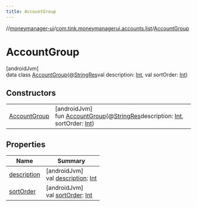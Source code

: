```yaml
---
title: AccountGroup
---
```

//[moneymanager-ui](../../../index.html)/[com.tink.moneymanagerui.accounts.list](../index.html)/[AccountGroup](index.html)



# AccountGroup



[androidJvm]\
data class [AccountGroup](index.html)(@[StringRes](https://developer.android.com/reference/kotlin/androidx/annotation/StringRes.html)val description: [Int](https://kotlinlang.org/api/latest/jvm/stdlib/kotlin/-int/index.html), val sortOrder: [Int](https://kotlinlang.org/api/latest/jvm/stdlib/kotlin/-int/index.html))



## Constructors


| | |
|---|---|
| [AccountGroup](-account-group.html) | [androidJvm]<br>fun [AccountGroup](-account-group.html)(@[StringRes](https://developer.android.com/reference/kotlin/androidx/annotation/StringRes.html)description: [Int](https://kotlinlang.org/api/latest/jvm/stdlib/kotlin/-int/index.html), sortOrder: [Int](https://kotlinlang.org/api/latest/jvm/stdlib/kotlin/-int/index.html)) |


## Properties


| Name | Summary |
|---|---|
| [description](description.html) | [androidJvm]<br>val [description](description.html): [Int](https://kotlinlang.org/api/latest/jvm/stdlib/kotlin/-int/index.html) |
| [sortOrder](sort-order.html) | [androidJvm]<br>val [sortOrder](sort-order.html): [Int](https://kotlinlang.org/api/latest/jvm/stdlib/kotlin/-int/index.html) |

